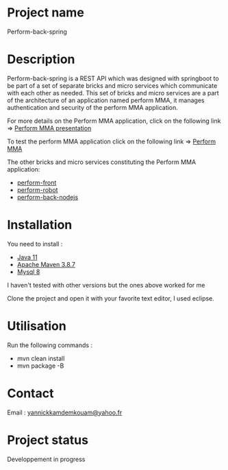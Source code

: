 # Project name

Perform-back-spring 

# Description

Perform-back-spring is a REST API which was designed with springboot to be part of a set of separate bricks and micro services which communicate with each other as needed. This set of bricks and micro services are a part of the architecture of an application named perform MMA, it manages authentication and security of the perform MMA application.

For more details on the Perform MMA application, click on the following link =>
<a href="https://docs.google.com/presentation/d/e/2PACX-1vSzRUSTdUaM2xpnRheKOzhWK3UeApCFwF-Qn_Nl0KEetrUcBNHhpZ1nt6GdtnWPDutZzQquVGiIEMkr/pub?start=false&loop=false&delayms=3000">Perform MMA presentation</a> <br>

To test the perform MMA application click on the following link =>
<a href="https://perfmma.surge.sh/#/ngr-home">Perform MMA</a> <br>

The other bricks and micro services constituting the Perform MMA application:

* <a href="https://gitlab.com/perform_project/perform-front">perform-front</a>
* <a href="https://gitlab.com/perform_project/perform-robot">perform-robot</a>
* <a href="https://gitlab.com/perform_project/perform-back-nodejs">perform-back-nodejs</a>

# Installation

You need to install :
 
* <a href="https://www.oracle.com/fr/java/technologies/javase/jdk11-archive-downloads.html">Java 11</a>
* <a href="https://maven.apache.org/docs/3.8.7/release-notes.html">Apache Maven 3.8.7</a>
* <a href="https://dev.mysql.com/downloads/mysql/">Mysql 8</a>
	
I haven't tested with other versions but the ones above worked for me

Clone the project and open it with your favorite text editor, I used eclipse.

# Utilisation

Run the following commands : 

* mvn clean install
* mvn package -B

# Contact

Email : yannickkamdemkouam@yahoo.fr

# Project status

Developpement in progress
